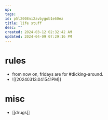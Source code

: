 ```yaml
---
up: 
tags: 
id: p5l2008ni2avbygob1e60ea
title: life stuff
desc: ""
created: 2024-03-12 02:32:42 AM
updated: 2024-04-09 07:29:16 PM
---
```

# rules
- from now on, fridays are for #dicking-around. 
- ![[20240313.041541PM]]

# misc
- [[drugs]]
